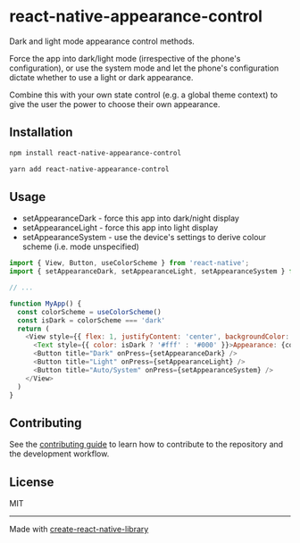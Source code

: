 # react-native-appearance-control

Dark and light mode appearance control methods.

Force the app into dark/light mode (irrespective of the phone's configuration), or use the system mode and let the phone's configuration dictate whether to use a light or dark appearance.

Combine this with your own state control (e.g. a global theme context) to give the user the power to choose their own appearance.

## Installation

```sh
npm install react-native-appearance-control
```

```sh
yarn add react-native-appearance-control
```

## Usage

* setAppearanceDark - force this app into dark/night display
* setAppearanceLight - force this app into light display
* setAppearanceSystem - use the device's settings to derive colour scheme (i.e. mode unspecified)

```js
import { View, Button, useColorScheme } from 'react-native';
import { setAppearanceDark, setAppearanceLight, setAppearanceSystem } from 'react-native-appearance-control';

// ...

function MyApp() {
  const colorScheme = useColorScheme()
  const isDark = colorScheme === 'dark'
  return (
    <View style={{ flex: 1, justifyContent: 'center', backgroundColor: isDark ? '#000' : '#fff' }}>
      <Text style={{ color: isDark ? '#fff' : '#000' }}>Appearance: {colorScheme}</Text>
      <Button title="Dark" onPress={setAppearanceDark} />
      <Button title="Light" onPress={setAppearanceLight} />
      <Button title="Auto/System" onPress={setAppearanceSystem} />
    </View>
  )
}
```

## Contributing

See the [contributing guide](CONTRIBUTING.md) to learn how to contribute to the repository and the development workflow.

## License

MIT

---

Made with [create-react-native-library](https://github.com/callstack/react-native-builder-bob)
